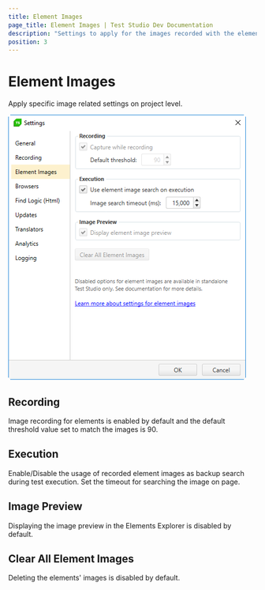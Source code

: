 ```yaml
---
title: Element Images
page_title: Element Images | Test Studio Dev Documentation
description: "Settings to apply for the images recorded with the elements. Images used as backup search in Test Studio Dev." 
position: 3
---
```

# Element Images

Apply specific image related settings on project level.

![Element Images][1]

## Recording

Image recording for elements is enabled by default and the default threshold value set to match the images is 90.

## Execution

Enable/Disable the usage of recorded element images as backup search during test execution. Set the timeout for searching the image on page.

## Image Preview

Displaying the image preview in the Elements Explorer is disabled by default.

## Clear All Element Images

Deleting the elements' images is disabled by default.

[1]: images/element-images/fig1.png
